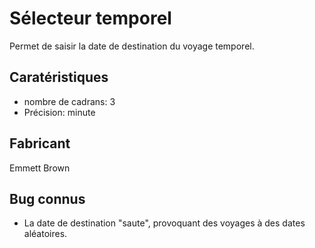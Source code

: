 # Sélecteur temporel

Permet de saisir la date de destination du voyage temporel.

## Caratéristiques

- nombre de cadrans: 3
- Précision: minute

## Fabricant

Emmett Brown

## Bug connus

- La date de destination "saute", provoquant des voyages à des dates aléatoires.
